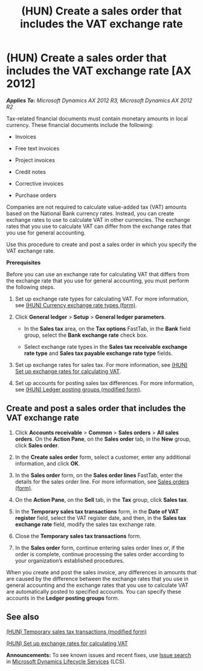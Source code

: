 ﻿---
title: (HUN) Create a sales order that includes the VAT exchange rate
TOCTitle: (HUN) Create a sales order that includes the VAT exchange rate
ms:assetid: b6daee02-d1fa-441d-94dc-96613b0e549c
ms:mtpsurl: https://technet.microsoft.com/en-us/library/JJ664358(v=AX.60)
ms:contentKeyID: 49385446
ms.date: 04/18/2014
mtps_version: v=AX.60
---

# (HUN) Create a sales order that includes the VAT exchange rate [AX 2012]


_**Applies To:** Microsoft Dynamics AX 2012 R3, Microsoft Dynamics AX 2012 R2_

Tax-related financial documents must contain monetary amounts in local currency. These financial documents include the following:

  - Invoices

  - Free text invoices

  - Project invoices

  - Credit notes

  - Corrective invoices

  - Purchase orders

Companies are not required to calculate value-added tax (VAT) amounts based on the National Bank currency rates. Instead, you can create exchange rates to use to calculate VAT in other currencies. The exchange rates that you use to calculate VAT can differ from the exchange rates that you use for general accounting.

Use this procedure to create and post a sales order in which you specify the VAT exchange rate.

**Prerequisites**

Before you can use an exchange rate for calculating VAT that differs from the exchange rate that you use for general accounting, you must perform the following steps.

1.  Set up exchange rate types for calculating VAT. For more information, see [(HUN) Currency exchange rate types (form)](https://technet.microsoft.com/en-us/library/jj664400\(v=ax.60\)).

2.  Click **General ledger** \> **Setup** \> **General ledger parameters**.
    
      - In the **Sales tax** area, on the **Tax options** FastTab, in the **Bank** field group, select the **Bank exchange rate** check box.
    
      - Select exchange rate types in the **Sales tax receivable exchange rate type** and **Sales tax payable exchange rate type** fields.

3.  Set up exchange rates for sales tax. For more information, see [(HUN) Set up exchange rates for calculating VAT](hun-set-up-exchange-rates-for-calculating-vat.md).

4.  Set up accounts for posting sales tax differences. For more information, see [(HUN) Ledger posting groups (modified form)](https://technet.microsoft.com/en-us/library/jj664253\(v=ax.60\)).

## Create and post a sales order that includes the VAT exchange rate

1.  Click **Accounts receivable** \> **Common** \> **Sales orders** \> **All sales orders**. On the **Action Pane**, on the **Sales order** tab, in the **New** group, click **Sales order**.

2.  In the **Create sales order** form, select a customer, enter any additional information, and click **OK**.

3.  In the **Sales order** form, on the **Sales order lines** FastTab, enter the details for the sales order line. For more information, see [Sales orders (form)](https://technet.microsoft.com/en-us/library/aa585863\(v=ax.60\)).

4.  On the **Action Pane**, on the **Sell** tab, in the **Tax** group, click **Sales tax**.

5.  In the **Temporary sales tax transactions** form, in the **Date of VAT register** field, select the VAT register date, and then, in the **Sales tax exchange rate** field, modify the sales tax exchange rate.

6.  Close the **Temporary sales tax transactions** form.

7.  In the **Sales order** form, continue entering sales order lines or, if the order is complete, continue processing the sales order according to your organization’s established procedures.

When you create and post the sales invoice, any differences in amounts that are caused by the difference between the exchange rates that you use in general accounting and the exchange rates that you use to calculate VAT are automatically posted to specified accounts. You can specify these accounts in the **Ledger posting groups** form.

## See also

[(HUN) Temporary sales tax transactions (modified form)](https://technet.microsoft.com/en-us/library/jj664221\(v=ax.60\))

[(HUN) Set up exchange rates for calculating VAT](hun-set-up-exchange-rates-for-calculating-vat.md)

  
**Announcements:** To see known issues and recent fixes, use [Issue search](http://go.microsoft.com/fwlink/?linkid=389258) in [Microsoft Dynamics Lifecycle Services](http://go.microsoft.com/fwlink/?linkid=306505) (LCS).

